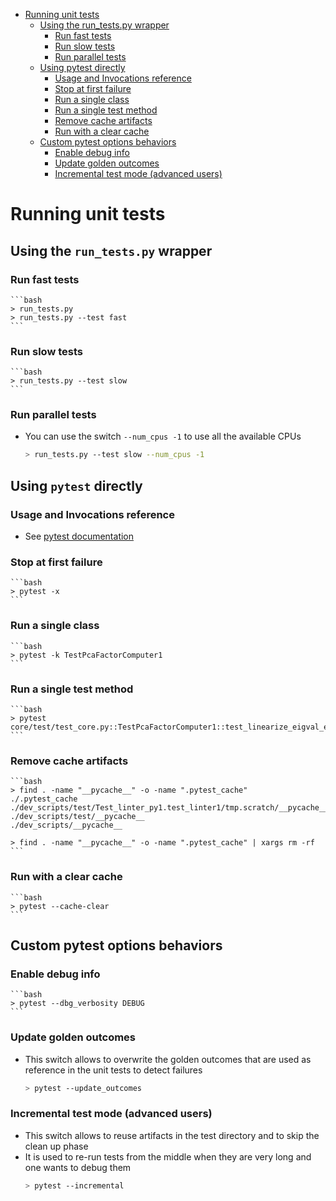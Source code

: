 <!--ts-->
   * [Running unit tests](unit_tests.md#running-unit-tests)
      * [Using the run_tests.py wrapper](unit_tests.md#using-the-run_testspy-wrapper)
         * [Run fast tests](unit_tests.md#run-fast-tests)
         * [Run slow tests](unit_tests.md#run-slow-tests)
         * [Run parallel tests](unit_tests.md#run-parallel-tests)
      * [Using pytest directly](unit_tests.md#using-pytest-directly)
         * [Usage and Invocations reference](unit_tests.md#usage-and-invocations-reference)
         * [Stop at first failure](unit_tests.md#stop-at-first-failure)
         * [Run a single class](unit_tests.md#run-a-single-class)
         * [Run a single test method](unit_tests.md#run-a-single-test-method)
         * [Remove cache artifacts](unit_tests.md#remove-cache-artifacts)
         * [Run with a clear cache](unit_tests.md#run-with-a-clear-cache)
      * [Custom pytest options behaviors](unit_tests.md#custom-pytest-options-behaviors)
         * [Enable debug info](unit_tests.md#enable-debug-info)
         * [Update golden outcomes](unit_tests.md#update-golden-outcomes)
         * [Incremental test mode (advanced users)](unit_tests.md#incremental-test-mode-advanced-users)

<!-- Added by: saggese, at: Sat Oct 19 19:46:50 EDT 2019 -->

<!--te-->

# Running unit tests

## Using the `run_tests.py` wrapper

### Run fast tests
    ```bash
    > run_tests.py
    > run_tests.py --test fast
    ```

### Run slow tests
    ```bash
    > run_tests.py --test slow
    ```

### Run parallel tests
- You can use the switch `--num_cpus -1` to use all the available CPUs
    ```bash
    > run_tests.py --test slow --num_cpus -1
    ```

## Using `pytest` directly

### Usage and Invocations reference

- See [pytest documentation](http://doc.pytest.org/en/latest/usage.html)

### Stop at first failure
    ```bash
    > pytest -x
    ```

### Run a single class
    ```bash
    > pytest -k TestPcaFactorComputer1
    ```

### Run a single test method
    ```bash
    > pytest core/test/test_core.py::TestPcaFactorComputer1::test_linearize_eigval_eigvec
    ```

### Remove cache artifacts
    ```bash
    > find . -name "__pycache__" -o -name ".pytest_cache"
    ./.pytest_cache
    ./dev_scripts/test/Test_linter_py1.test_linter1/tmp.scratch/__pycache__
    ./dev_scripts/test/__pycache__
    ./dev_scripts/__pycache__

    > find . -name "__pycache__" -o -name ".pytest_cache" | xargs rm -rf
    ```

### Run with a clear cache
    ```bash
    > pytest --cache-clear
    ```

## Custom pytest options behaviors

### Enable debug info
    ```bash
    > pytest --dbg_verbosity DEBUG
    ```

### Update golden outcomes
- This switch allows to overwrite the golden outcomes that are used as reference
  in the unit tests to detect failures
    ```bash
    > pytest --update_outcomes
    ```

### Incremental test mode (advanced users)
- This switch allows to reuse artifacts in the test directory and to skip the
  clean up phase
- It is used to re-run tests from the middle when they are very long and one
  wants to debug them
    ```bash
    > pytest --incremental
    ```
